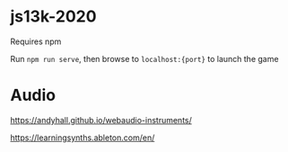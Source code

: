 # js13k-2020

Requires npm

Run ```npm run serve```, then browse to ```localhost:{port}``` to launch the game


# Audio

https://andyhall.github.io/webaudio-instruments/

https://learningsynths.ableton.com/en/
